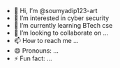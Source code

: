 - 👋 Hi, I’m @soumyadip123-art
- 👀 I’m interested in cyber security 
- 🌱 I’m currently learning BTech cse
- 💞️ I’m looking to collaborate on ...
- 📫 How to reach me ...
- 😄 Pronouns: ...
- ⚡ Fun fact: ...

<!---
soumyadip123-art/soumyadip123-art is a ✨ special ✨ repository because its `README.md` (this file) appears on your GitHub profile.
You can click the Preview link to take a look at your changes.
--->
